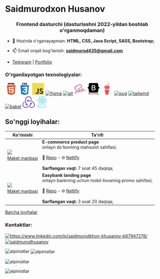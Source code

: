 # Saidmurodxon Husanov

<h3 align="center">Frontend dasturchi (dasturlashni 2022-yildan boshlab o'rganmoqdaman)</h3>

- 🌱 Hozirda o'rganayapman: **HTML, CSS, Java Script, SASS, Bootstrap;**

- 📫 Email orqali bog'lanish: **saidmurod435@gmail.com**
- [Telegram](https://t.me/ontario24) | [Portfolio](https://saidmurodkhon-portfolio.netlify.app)

<p align="left">
</p>

<h3 align="left">O'rganilayotgan texnologiyalar:</h3>

<p align="left">
  <a href="https://www.w3.org/html/" target="_blank" rel="noreferrer"><img src="https://raw.githubusercontent.com/devicons/devicon/master/icons/html5/html5-original-wordmark.svg" alt="html5" width="40" height="40"/></a>
  <a href="https://www.w3schools.com/css/" target="_blank" rel="noreferrer"><img src="https://raw.githubusercontent.com/devicons/devicon/master/icons/css3/css3-original-wordmark.svg" alt="css3" width="40" height="40"/></a>
  <a href="https://developer.mozilla.org/en-US/docs/Web/JavaScript" target="_blank" rel="noreferrer"><img src="https://raw.githubusercontent.com/devicons/devicon/master/icons/javascript/javascript-original.svg" alt="javascript" width="40" height="40"/></a>
  <a href="https://www.figma.com/" target="_blank" rel="noreferrer"><img src="https://www.vectorlogo.zone/logos/figma/figma-icon.svg" alt="figma" width="40" height="40"/></a>
  <a href="https://git-scm.com/" target="_blank" rel="noreferrer"><img src="https://www.vectorlogo.zone/logos/git-scm/git-scm-icon.svg" alt="git" width="40" height="40"/></a>
  <a href="https://sass-lang.com" target="_blank" rel="noreferrer"><img src="https://raw.githubusercontent.com/devicons/devicon/master/icons/sass/sass-original.svg" alt="sass" width="40" height="40"/></a>
  <a href="https://getbootstrap.com" target="_blank" rel="noreferrer"><img src="https://raw.githubusercontent.com/devicons/devicon/master/icons/bootstrap/bootstrap-plain-wordmark.svg" alt="bootstrap" width="40" height="40"/></a>
  <a href="https://gulpjs.com" target="_blank" rel="noreferrer"><img src="https://raw.githubusercontent.com/devicons/devicon/master/icons/gulp/gulp-plain.svg" alt="gulp" width="40" height="40"/></a>
  <a href="https://pugjs.org" target="_blank" rel="noreferrer"><img src="https://cdn.worldvectorlogo.com/logos/pug.svg" alt="pug" width="40" height="40"/></a>
  <a href="https://tailwindcss.com/" target="_blank" rel="noreferrer"><img src="https://www.vectorlogo.zone/logos/tailwindcss/tailwindcss-icon.svg" alt="tailwind" width="40" height="40"/></a>
  <a href="https://babeljs.io/" target="_blank" rel="noreferrer"><img src="https://www.vectorlogo.zone/logos/babeljs/babeljs-icon.svg" alt="babel" width="40" height="40"/></a>
  <a href="https://redux.js.org" target="_blank" rel="noreferrer"><img src="https://raw.githubusercontent.com/devicons/devicon/master/icons/redux/redux-original.svg" alt="redux" width="40" height="40"/></a>
  <a href="https://reactjs.org/" target="_blank" rel="noreferrer"><img src="https://raw.githubusercontent.com/devicons/devicon/master/icons/react/react-original-wordmark.svg" alt="react" width="40" height="40"/></a>
</p>

## So'nggi loyihalar:
| Ko'rinishi  | Ta'rifi |
|---|---|
| <img src="https://res.cloudinary.com/dz209s6jk/image/upload/f_auto,q_auto,w_700/Challenges/uehz7kwoo7gesfebbqi8.jpg" width="250">  <br> [Maket manbasi](https://www.frontendmentor.io/challenges/ecommerce-product-page-UPsZ9MJp6) | <b>E-commerce product page</b> <br>onlayn do'konning mahsulot sahifasi;  <br><br> 📰 [Repo](https://github.com/ALPINISTLAR/ecommerce-product-page) - 🌐 [Netlify](https://saidmurodkhon-ecommerce-product-page.netlify.app/) <br><br> <b>Sarflangan vaqt:</b> 7 soat 45 daqiqa; |
| <img src="https://res.cloudinary.com/dz209s6jk/image/upload/f_auto,q_auto,w_700/Challenges/yezt1f56cfp2njnakpbo.jpg" width="250"> <br> [Maket manbasi](https://www.frontendmentor.io/challenges/easybank-landing-page-WaUhkoDN) | <b>Easybank landing page</b> <br>onlayn bankning uchun mobil ilovaning promo sahifasi;  <br><br> 📰 [Repo](https://github.com/ALPINISTLAR/Easybank) - 🌐 [Netlify](https://saidmurodkhon-easybank.netlify.app/) <br><br> <b>Sarflangan vaqt:</b> 3 soat 20 daqiqa;  |

<a href="https://saidmurodkhon-portfolio.netlify.app" terget="_blank">Barcha loyihalar</a>

<h3 align="left">Kontaktlar:</h3>
<p align="left">
<a href="https://linkedin.com/in/https://www.linkedin.com/in/saidmurodkhon-khusanov-b67947276/" target="blank"><img align="center" src="https://raw.githubusercontent.com/rahuldkjain/github-profile-readme-generator/master/src/images/icons/Social/linked-in-alt.svg" alt="https://www.linkedin.com/in/saidmurodkhon-khusanov-b67947276/" height="30" width="40" /></a>
<a href="https://instagram.com/saidmurodhusanov" target="blank"><img align="center" src="https://raw.githubusercontent.com/rahuldkjain/github-profile-readme-generator/master/src/images/icons/Social/instagram.svg" alt="saidmurodhusanov" height="30" width="40" /></a>
</p>

<p><img align="left" src="https://github-readme-stats.vercel.app/api/top-langs?username=alpinistlar&show_icons=true&locale=en&layout=compact" alt="alpinistlar" /></p>

<p>&nbsp;<img align="center" src="https://github-readme-stats.vercel.app/api?username=alpinistlar&show_icons=true&locale=en" alt="alpinistlar" /></p>

<p><img align="center" src="https://github-readme-streak-stats.herokuapp.com/?user=alpinistlar&" alt="alpinistlar" /></p>

<p align="left"> <img src="https://komarev.com/ghpvc/?username=alpinistlar&label=Profile%20views&color=0e75b6&style=flat" alt="alpinistlar" /> </p>
